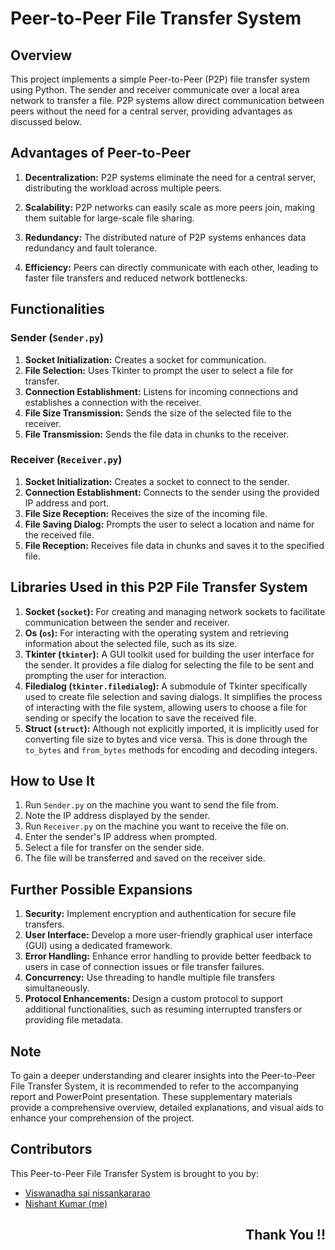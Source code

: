 # Peer-to-Peer File Transfer System

## Overview

This project implements a simple Peer-to-Peer (P2P) file transfer system using Python. The sender and receiver communicate over a local area network to transfer a file. P2P systems allow direct communication between peers without the need for a central server, providing advantages as discussed below.

## Advantages of Peer-to-Peer

1. **Decentralization:** P2P systems eliminate the need for a central server, distributing the workload across multiple peers.

2. **Scalability:** P2P networks can easily scale as more peers join, making them suitable for large-scale file sharing.

3. **Redundancy:** The distributed nature of P2P systems enhances data redundancy and fault tolerance.

4. **Efficiency:** Peers can directly communicate with each other, leading to faster file transfers and reduced network bottlenecks.

## Functionalities

### Sender (`Sender.py`)

1. **Socket Initialization:** Creates a socket for communication.
2. **File Selection:** Uses Tkinter to prompt the user to select a file for transfer.
3. **Connection Establishment:** Listens for incoming connections and establishes a connection with the receiver.
4. **File Size Transmission:** Sends the size of the selected file to the receiver.
5. **File Transmission:** Sends the file data in chunks to the receiver.

### Receiver (`Receiver.py`)

1. **Socket Initialization:** Creates a socket to connect to the sender.
2. **Connection Establishment:** Connects to the sender using the provided IP address and port.
3. **File Size Reception:** Receives the size of the incoming file.
4. **File Saving Dialog:** Prompts the user to select a location and name for the received file.
5. **File Reception:** Receives file data in chunks and saves it to the specified file.

## Libraries Used in this P2P File Transfer System

1. **Socket (`socket`):** For creating and managing network sockets to facilitate communication between the sender and receiver.
2. **Os (`os`):** For interacting with the operating system and retrieving information about the selected file, such as its size.
3. **Tkinter (`tkinter`):** A GUI toolkit used for building the user interface for the sender. It provides a file dialog for selecting the file to be sent and prompting the user for interaction.
4. **Filedialog (`tkinter.filedialog`):** A submodule of Tkinter specifically used to create file selection and saving dialogs. It simplifies the process of interacting with the file system, allowing users to choose a file for sending or specify the location to save the received file.
5. **Struct (`struct`):** Although not explicitly imported, it is implicitly used for converting file size to bytes and vice versa. This is done through the `to_bytes` and `from_bytes` methods for encoding and decoding integers.


## How to Use It

1. Run `Sender.py` on the machine you want to send the file from.
2. Note the IP address displayed by the sender.
3. Run `Receiver.py` on the machine you want to receive the file on.
4. Enter the sender's IP address when prompted.
5. Select a file for transfer on the sender side.
6. The file will be transferred and saved on the receiver side.

## Further Possible Expansions

1. **Security:** Implement encryption and authentication for secure file transfers.
2. **User Interface:** Develop a more user-friendly graphical user interface (GUI) using a dedicated framework.
3. **Error Handling:** Enhance error handling to provide better feedback to users in case of connection issues or file transfer failures.
4. **Concurrency:** Use threading to handle multiple file transfers simultaneously.
5. **Protocol Enhancements:** Design a custom protocol to support additional functionalities, such as resuming interrupted transfers or providing file metadata.

## Note

To gain a deeper understanding and clearer insights into the Peer-to-Peer File Transfer System, it is recommended to refer to the accompanying report and PowerPoint presentation. These supplementary materials provide a comprehensive overview, detailed explanations, and visual aids to enhance your comprehension of the project.

## Contributors

This Peer-to-Peer File Transfer System is brought to you by:

- [Viswanadha sai nissankararao](https://github.com/createunique)
- [Nishant Kumar (me)](https://github.com/nishant-kumarr)


<div> 
<h2 align = 'right'> Thank You !! </h2>
</div>
